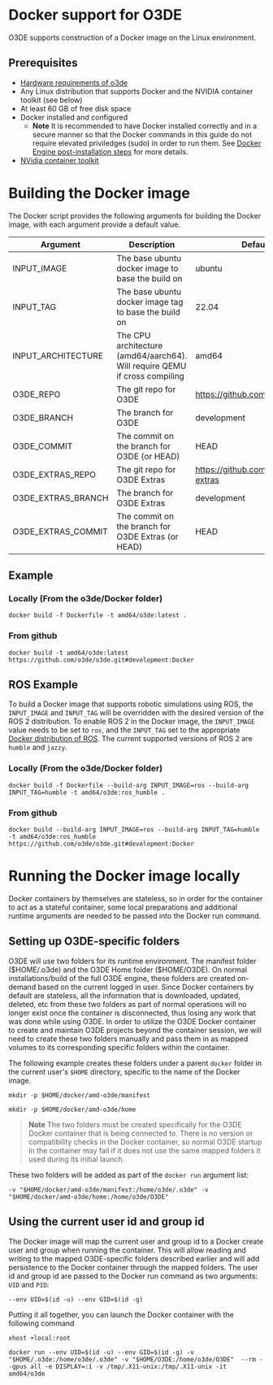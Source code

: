 # Docker support for O3DE

O3DE supports construction of a Docker image on the Linux environment.

## Prerequisites

* [Hardware requirements of o3de](https://www.o3de.org/docs/welcome-guide/requirements/)
* Any Linux distribution that supports Docker and the NVIDIA container toolkit (see below)
* At least 60 GB of free disk space
* Docker installed and configured
  * **Note** It is recommended to have Docker installed correctly and in a secure manner so that the Docker commands in this guide do not require elevated priviledges (sudo) in order to run them. See [Docker Engine post-installation steps](https://docs.docker.com/engine/install/linux-postinstall/) for more details.
* [NVidia container toolkit](https://docs.nvidia.com/datacenter/cloud-native/container-toolkit/install-guide.html#docker)

# Building the Docker image
The Docker script provides the following arguments for building the Docker image, with each argument provide a default value.

| Argument                | Description                                                                | Default
|-------------------------|----------------------------------------------------------------------------|-------------
| INPUT_IMAGE             | The base ubuntu docker image to base the build on                          | ubuntu
| INPUT_TAG               | The base ubuntu docker image tag to base the build on                      | 22.04
| INPUT_ARCHITECTURE      | The CPU architecture (amd64/aarch64). Will require QEMU if cross compiling | amd64
| O3DE_REPO               | The git repo for O3DE                                                      | https://github.com/o3de/o3de
| O3DE_BRANCH             | The branch for O3DE                                                        | development
| O3DE_COMMIT             | The commit on the branch for O3DE (or HEAD)                                | HEAD
| O3DE_EXTRAS_REPO        | The git repo for O3DE Extras                                               | https://github.com/o3de/o3de-extras
| O3DE_EXTRAS_BRANCH      | The branch for O3DE Extras                                                 | development
| O3DE_EXTRAS_COMMIT      | The commit on the branch for O3DE Extras (or HEAD)                         | HEAD

## Example

### Locally (From the o3de/Docker folder)

```
docker build -f Dockerfile -t amd64/o3de:latest .
```

### From github

```
docker build -t amd64/o3de:latest https://github.com/o3de/o3de.git#development:Docker
```

## ROS Example
To build a Docker image that supports robotic simulations using ROS, the `INPUT_IMAGE` and `INPUT_TAG` will be overridden with the desired version of the ROS 2 distribution. To enable ROS 2 in the Docker image, the `INPUT_IMAGE` value needs to be set to `ros`, and the `INPUT_TAG` set to the appropriate [Docker distribution of ROS](https://hub.docker.com/_/ros/). The current supported versions of ROS 2 are `humble` and `jazzy`.


### Locally (From the o3de/Docker folder)

```
docker build -f Dockerfile --build-arg INPUT_IMAGE=ros --build-arg INPUT_TAG=humble -t amd64/o3de:ros_humble .
```

### From github

```
docker build --build-arg INPUT_IMAGE=ros --build-arg INPUT_TAG=humble -t amd64/o3de:ros_humble https://github.com/o3de/o3de.git#development:Docker
```


# Running the Docker image locally
Docker containers by themselves are stateless, so in order for the container to act as a stateful container, some local preparations and additional runtime arguments are needed to be passed into the Docker run command.

## Setting up O3DE-specific folders
O3DE will use two folders for its runtime environment. The manifest folder (\$HOME/.o3de) and the O3DE Home folder (\$HOME/O3DE). On normal installations/build of the full O3DE engine, these folders are created on-demand based on the current logged in user. Since Docker containers by default are stateless, all the information that is downloaded, updated, deleted, etc from these two folders as part of normal operations will no longer exist once the container is disconnected, thus losing any work that was done while using O3DE. In order to utilize the O3DE Docker container to create and maintain O3DE projects beyond the container session, we will need to create these two folders manually and pass them in as mapped volumes to its corresponding specific folders within the container. 

The following example creates these folders under a parent `docker` folder in the current user's `$HOME` directory, specific to the name of the Docker image.

```
mkdir -p $HOME/docker/amd-o3de/manifest

mkdir -p $HOME/docker/amd-o3de/home
```

>**Note** The two folders must be created specifically for the O3DE Docker container that is being connected to. There is no version or compatibility checks in the Docker container, so normal O3DE startup in the container may fail if it does not use the same mapped folders it used during its initial launch.

These two folders will be added as part of the `docker run` argument list:

```
-v "$HOME/docker/amd-o3de/manifest:/home/o3de/.o3de" -v "$HOME/docker/amd-o3de/home:/home/o3de/O3DE"
```

## Using the current user id and group id
The Docker image will map the current user and group id to a Docker create user and group when running the container. This will allow reading and writing to the mapped O3DE-specific folders described earlier and will add persistence to the Docker container through the mapped folders. The user id and group id are passed to the Docker run command as two arguments: `UID` and `PID`:

```
--env UID=$(id -u) --env GID=$(id -g)
```


Putting it all together, you can launch the Docker container with the following command

```
xhost +local:root

docker run --env UID=$(id -u) --env GID=$(id -g) -v "$HOME/.o3de:/home/o3de/.o3de" -v "$HOME/O3DE:/home/o3de/O3DE"  --rm --gpus all -e DISPLAY=:1 -v /tmp/.X11-unix:/tmp/.X11-unix -it amd64/o3de
```

